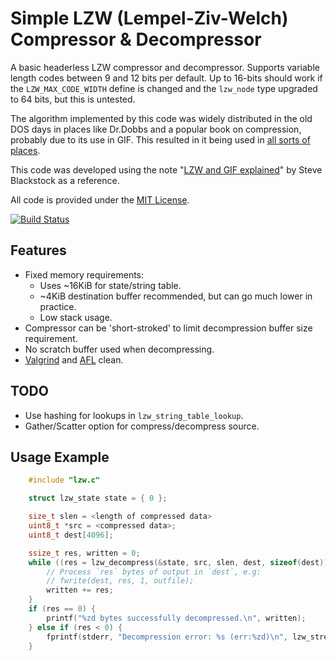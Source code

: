 
# Simple LZW (Lempel-Ziv-Welch) Compressor & Decompressor

A basic headerless LZW compressor and decompressor. Supports variable length codes between
9 and 12 bits per default. Up to 16-bits should work if the `LZW_MAX_CODE_WIDTH`
define is changed and the `lzw_node` type upgraded to 64 bits, but this is untested.

The algorithm implemented by this code was widely distributed in the
old DOS days in places like Dr.Dobbs and a popular book on compression,
probably due to its use in GIF. This resulted in it being used in [all sorts of places](https://www.giantbomb.com/profile/eloj/blog/technical-notes-on-the-level-format-of-puzznic-for/114881/).

This code was developed using the note "[LZW and GIF explained](https://www.eecis.udel.edu/~amer/CISC651/lzw.and.gif.explained.html)"
by Steve Blackstock as a reference.

All code is provided under the [MIT License](LICENSE).

[![Build Status](https://travis-ci.org/eloj/lzw-eddy.svg?branch=master)](https://travis-ci.org/eloj/lzw-eddy)

## Features

* Fixed memory requirements:
	* Uses ~16KiB for state/string table.
	* ~4KiB destination buffer recommended, but can go much lower in practice.
	* Low stack usage.
* Compressor can be 'short-stroked' to limit decompression buffer size requirement.
* No scratch buffer used when decompressing.
* [Valgrind](https://valgrind.org/) and [AFL](https://lcamtuf.coredump.cx/afl/) clean.

## TODO

* Use hashing for lookups in `lzw_string_table_lookup`.
* Gather/Scatter option for compress/decompress source.

## Usage Example

```c
	#include "lzw.c"

	struct lzw_state state = { 0 };

	size_t slen = <length of compressed data>
	uint8_t *src = <compressed data>;
	uint8_t dest[4096];

	ssize_t res, written = 0;
	while ((res = lzw_decompress(&state, src, slen, dest, sizeof(dest))) > 0) {
		// Process `res` bytes of output in `dest`, e.g:
		// fwrite(dest, res, 1, outfile);
		written += res;
	}
	if (res == 0) {
		printf("%zd bytes successfully decompressed.\n", written);
	} else if (res < 0) {
		fprintf(stderr, "Decompression error: %s (err:%zd)\n", lzw_strerror(res), res);
	}
```
